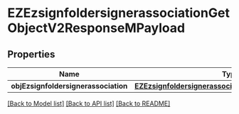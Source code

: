 # EZEzsignfoldersignerassociationGetObjectV2ResponseMPayload

## Properties
Name | Type | Description | Notes
------------ | ------------- | ------------- | -------------
**objEzsignfoldersignerassociation** | [**EZEzsignfoldersignerassociationResponseCompound***](EZEzsignfoldersignerassociationResponseCompound.md) |  | 

[[Back to Model list]](../README.md#documentation-for-models) [[Back to API list]](../README.md#documentation-for-api-endpoints) [[Back to README]](../README.md)


